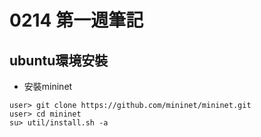 # 0214 第一週筆記

## ubuntu環境安裝
* 安裝mininet
```
user> git clone https://github.com/mininet/mininet.git
user> cd mininet
su> util/install.sh -a
```
